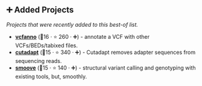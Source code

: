 ## ➕ Added Projects

_Projects that were recently added to this best-of list._

- <b><a href="https://github.com/brentp/vcfanno">vcfanno</a></b> (🥉16 ·  ⭐ 260 · ➕) - annotate a VCF with other VCFs/BEDs/tabixed files.
- <b><a href="https://github.com/marcelm/cutadapt">cutadapt</a></b> (🥈15 ·  ⭐ 340 · ➕) - Cutadapt removes adapter sequences from sequencing reads.
- <b><a href="https://github.com/brentp/smoove">smoove</a></b> (🥈15 ·  ⭐ 140 · ➕) - structural variant calling and genotyping with existing tools, but, smoothly.

